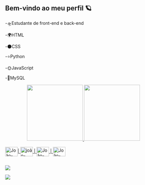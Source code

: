 ## Bem-vindo ao meu perfil 🪐
-🛸Estudante de front-end e back-end

-🌍HTML

-🌑CSS

-⭐Python

-🌞JavaScript

-🚀MySQL

<div align="center">
  <a href="https://github.com/Rickmall1">
  <img height="180em" src="https://github-readme-stats.vercel.app/api?username=Rickmall1&show_icons=true&theme=dark&include_all_commits=true&count_private=true"/>
  <img height="180em" src="https://github-readme-stats.vercel.app/api/top-langs/?username=Rickmall1&layout=compact&langs_count=7&theme=dark"/>
</div>
  
  <div style="display: inline_block"><br>
  <img align="center" alt="João-html" height="30" width="40" img src="https://cdn.jsdelivr.net/gh/devicons/devicon/icons/html5/html5-original.svg"  >|
  <img align="center" alt="joão-css" height="30" width="40" img src="https://cdn.jsdelivr.net/gh/devicons/devicon/icons/css3/css3-original.svg" >  |
  <img align="center" alt="João-SQL" height="30" width="40"  img src="https://cdn.jsdelivr.net/gh/devicons/devicon/icons/mysql/mysql-original.svg" >  |              
  <img align="center" alt="João-Python" height="30" width="40"   img src="https://cdn.jsdelivr.net/gh/devicons/devicon/icons/python/python-original.svg" >
          
</div>
  
##
  <div> 
     <a href="https://www.instagram.com/jovifsc/" target="_blank"><img src="https://img.shields.io/badge/-Instagram-%23E4405F?style=for-the-badge&logo=instagram&logoColor=white" target="_blank"></a>
     
  <a href="https://www.linkedin.com/in/jo%C3%A3o-vitor-fonseca-5498aa247/" target="_blank"><img src="https://img.shields.io/badge/-LinkedIn-%230077B5?style=for-the-badge&logo=linkedin&logoColor=white" target="_blank"></a> 
 
  </div>
